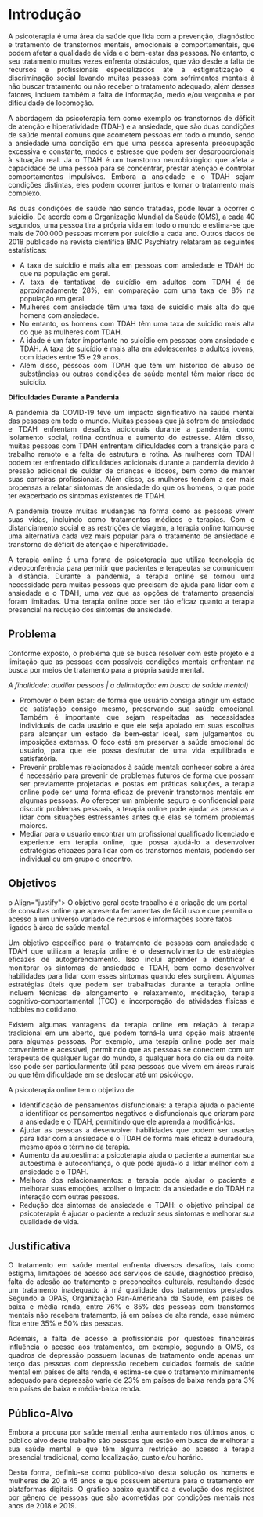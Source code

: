 # Introdução

<p Align="justify">A psicoterapia é uma área da saúde que lida com a prevenção, diagnóstico e tratamento de transtornos mentais, emocionais e comportamentais, que podem afetar a qualidade de vida e o bem-estar das pessoas. No entanto, o seu tratamento muitas vezes enfrenta obstáculos, que vão desde a falta de recursos e profissionais especializados até a estigmatização e discriminação social levando muitas pessoas com sofrimentos mentais à não buscar tratamento ou não receber o tratamento adequado, além desses fatores, incluem também a falta de informação, medo e/ou vergonha e por dificuldade de locomoção. </p>

<p Align="justify">A abordagem da psicoterapia tem como exemplo os transtornos de déficit de atenção e hiperatividade (TDAH) e a ansiedade, que são duas condições de saúde mental comuns que acometem pessoas em todo o mundo, sendo a ansiedade uma condição em que uma pessoa apresenta preocupação excessiva e constante, medos e estresse que podem ser desproporcionais à situação real. Já o TDAH é um transtorno neurobiológico que afeta a capacidade de uma pessoa para se concentrar, prestar atenção e controlar comportamentos impulsivos. Embora a ansiedade e o TDAH sejam condições distintas, eles podem ocorrer juntos e tornar o tratamento mais complexo.  </p>

<p Align="justify">As duas condições de saúde não sendo tratadas, pode levar a ocorrer o suicídio. De acordo com a Organização Mundial da Saúde (OMS), a cada 40 segundos, uma pessoa tira a própria vida em todo o mundo e estima-se que mais de 700.000 pessoas morrem por suicídio a cada ano. Outros dados de 2018 publicado na revista científica BMC Psychiatry relataram as seguintes estatísticas: </p>


<ul Align="justify">
 <li>A taxa de suicídio é mais alta em pessoas com ansiedade e TDAH do que na população em geral. </li>
<li>A taxa de tentativas de suicídio em adultos com TDAH é de aproximadamente 28%, em comparação com uma taxa de 8% na população em geral. </li>
<li>Mulheres com ansiedade têm uma taxa de suicídio mais alta do que homens com ansiedade. </li>
<li>No entanto, os homens com TDAH têm uma taxa de suicídio mais alta do que as mulheres com TDAH. </li>
<li>A idade é um fator importante no suicídio em pessoas com ansiedade e TDAH. A taxa de suicídio é mais alta em adolescentes e adultos jovens, com idades entre 15 e 29 anos. </li>
<li>Além disso, pessoas com TDAH que têm um histórico de abuso de substâncias ou outras condições de saúde mental têm maior risco de suicídio. </li>
</ul>

<strong> Dificuldades Durante a Pandemia </strong>

<p Align="justify">A pandemia da COVID-19 teve um impacto significativo na saúde mental das pessoas em todo o mundo. Muitas pessoas que já sofrem de ansiedade e TDAH enfrentam desafios adicionais durante a pandemia, como isolamento social, rotina contínua e aumento do estresse. Além disso, muitas pessoas com TDAH enfrentam dificuldades com a transição para o trabalho remoto e a falta de estrutura e rotina. As mulheres com TDAH podem ter enfrentado dificuldades adicionais durante a pandemia devido à pressão adicional de cuidar de crianças e idosos, bem como de manter suas carreiras profissionais. Além disso, as mulheres tendem a ser mais propensas a relatar sintomas de ansiedade do que os homens, o que pode ter exacerbado os sintomas existentes de TDAH.      </p>

<p Align="justify">A pandemia trouxe muitas mudanças na forma como as pessoas vivem suas vidas, incluindo como tratamentos médicos e terapias. Com o distanciamento social e as restrições de viagem, a terapia online tornou-se uma alternativa cada vez mais popular para o tratamento de ansiedade e transtorno de déficit de atenção e hiperatividade. </p>

<p Align="justify">A terapia online é uma forma de psicoterapia que utiliza tecnologia de videoconferência para permitir que pacientes e terapeutas se comuniquem à distância. Durante a pandemia, a terapia online se tornou uma necessidade para muitas pessoas que precisam de ajuda para lidar com a ansiedade e o TDAH, uma vez que as opções de tratamento presencial foram limitadas. Uma terapia online pode ser tão eficaz quanto a terapia presencial na redução dos sintomas de ansiedade. </p>
	  
	





## Problema

<p Align="justify"> Conforme exposto, o problema que se busca resolver com este projeto é a limitação que as pessoas com possíveis condições mentais enfrentam na busca por meios de tratamento para a própria saúde mental. </p>

<p Align="justify" > <em>A finalidade: auxiliar pessoas | a delimitação: em busca de saúde mental) </em></p>

<ul>

<li Align="justify">Promover o bem estar: de forma que usuário consiga atingir um estado de satisfação consigo mesmo, preservando sua saúde emocional. Também é importante que sejam respeitadas as necessidades individuais de cada usuário e que ele seja apoiado em suas escolhas para alcançar um estado de bem-estar ideal, sem julgamentos ou imposições externas. O foco está em preservar a saúde emocional do usuário, para que ele possa desfrutar de uma vida equilibrada e satisfatória.  </li>

<li Align="justify">Prevenir problemas relacionados à saúde mental: conhecer sobre a área é necessário para prevenir de problemas futuros de forma que possam ser previamente projetadas e postas em práticas soluções, a terapia online pode ser uma forma eficaz de prevenir transtornos mentais em algumas pessoas. Ao oferecer um ambiente seguro e confidencial para discutir problemas pessoais, a terapia online pode ajudar as pessoas a lidar com situações estressantes antes que elas se tornem problemas maiores.  </li>

<li Align="justify">Mediar para o usuário encontrar um profissional qualificado licenciado e experiente em terapia online, que possa ajudá-lo a desenvolver estratégias eficazes para lidar com os transtornos mentais, podendo ser individual ou em grupo o encontro.   </li>
	  
</ul>	



## Objetivos

p Align="justify"> O objetivo geral deste trabalho é a criação de um portal de consultas online que apresenta ferramentas de fácil uso e que permita o acesso a um universo variado de recursos e informações sobre fatos ligados à área de saúde mental. </p>

<p Align="justify">Um objetivo específico para o tratamento de pessoas com ansiedade e TDAH que utilizam a terapia online é o desenvolvimento de estratégias eficazes de autogerenciamento. Isso inclui aprender a identificar e monitorar os sintomas de ansiedade e TDAH, bem como desenvolver habilidades para lidar com esses sintomas quando eles surgirem. Algumas estratégias úteis que podem ser trabalhadas durante a terapia online incluem técnicas de alongamento e relaxamento, meditação, terapia cognitivo-comportamental (TCC) e incorporação de atividades físicas e hobbies no cotidiano.  </p>

<p Align="justify">Existem algumas vantagens da terapia online em relação à terapia tradicional em um aberto, que podem torná-la uma opção mais atraente para algumas pessoas. Por exemplo, uma terapia online pode ser mais conveniente e acessível, permitindo que as pessoas se conectem com um terapeuta de qualquer lugar do mundo, a qualquer hora do dia ou da noite. Isso pode ser particularmente útil para pessoas que vivem em áreas rurais ou que têm dificuldade em se deslocar até um psicólogo. 	</p>

<p Align="justify">A psicoterapia online tem o objetivo  de: </p>
<ul>
<li Align="justify">Identificação de pensamentos disfuncionais: a terapia ajuda o paciente a identificar os pensamentos negativos e disfuncionais que criaram para a ansiedade e o TDAH, permitindo que ele aprenda a modificá-los.  </li>	
<li Align="justify">Ajudar as pessoas a desenvolver habilidades que podem ser usadas para lidar  com a ansiedade e o TDAH de forma mais eficaz e duradoura, mesmo após o término da terapia.   </li>
<li Align="justify">Aumento da autoestima: a psicoterapia ajuda o paciente a aumentar sua autoestima e autoconfiança, o que pode ajudá-lo a lidar melhor com a ansiedade e o TDAH.  </li>
<li Align="justify">Melhora dos relacionamentos: a terapia pode ajudar o paciente a melhorar suas emoções, acolher o impacto da ansiedade e do TDAH na interação com outras pessoas.  </li>
<li Align="justify">Redução dos sintomas de ansiedade e TDAH: o objetivo principal da psicoterapia é ajudar o paciente a reduzir seus sintomas e melhorar sua qualidade de vida.  </li>
</ul>

## Justificativa

<p Align="justify">O tratamento em saúde mental enfrenta diversos desafios, tais como estigma, limitações de acesso aos serviços de saúde, diagnóstico preciso, falta de adesão ao tratamento e preconceitos culturais, resultando desde um tratamento inadequado à má qualidade dos tratamentos prestados. Segundo a OPAS, Organização Pan-Americana da Saúde, em países de baixa e média renda, entre 76% e 85% das pessoas com transtornos mentais não recebem tratamento, já em países de alta renda, esse número fica entre 35% e 50% das pessoas.</p>

<p Align="justify">Ademais, a falta de acesso a profissionais por questões financeiras influência o acesso aos tratamentos, em exemplo, segundo a OMS, os quadros de depressão possuem lacunas de tratamento onde apenas um terço das pessoas com depressão recebem cuidados formais de saúde mental em países de alta renda, e estima-se que o tratamento minimamente adequado para depressão varie de 23% em países de baixa renda para 3% em países de baixa e média-baixa renda.</p>


## Público-Alvo

<p Align="justify">Embora a procura por saúde mental tenha aumentado nos últimos anos, o público alvo deste trabalho são pessoas que estão em busca de melhorar a sua saúde mental e que têm alguma restrição ao acesso à terapia presencial tradicional, como localização, custo e/ou horário.</p>

<p Align="justify">Desta forma, definiu-se como público-alvo desta solução os homens e mulheres de 20 a 45 anos e que possuem abertura para o tratamento em plataformas digitais. O gráfico abaixo quantifica a evolução dos registros por gênero de pessoas que são acometidas por condições mentais nos anos de 2018 e 2019.</p>





